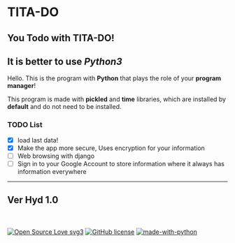 # TITA-DO

## You Todo with TITA-DO!
## It is better to use *Python3*

Hello. This is the program with **Python** that plays the role of your **program manager**!

This program is made with **pickled** and **time** libraries, which are installed by **default** and do not need to be installed.

### TODO List

- [x]  load last data!
- [x]  Make the app more secure, Uses encryption for your information
- [ ]  Web browsing with django
- [ ]  Sign in to your Google Account to store information where it always has information everywhere

----------------------

##   Ver Hyd 1.0

<br></br>
[![Open Source Love svg3](https://badges.frapsoft.com/os/v3/open-source.svg?v=103)](https://github.com/ellerbrock/open-source-badges/)
[![GitHub license](https://img.shields.io/github/license/Naereen/badges.svg)](https://github.com/KomeilParseh/TITA-DO/blob/main/LICENSE)
[![made-with-python](https://img.shields.io/badge/Made%20with-Python-1f425f.svg)](https://www.python.org/)
